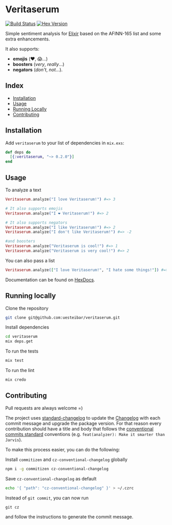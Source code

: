 # Veritaserum

[![Build Status](https://travis-ci.org/uesteibar/veritaserum.svg?branch=master)](https://travis-ci.org/uesteibar/veritaserum)
[![Hex Version](https://img.shields.io/hexpm/v/veritaserum.svg)](https://hex.pm/packages/veritaserum)

Simple sentiment analysis for [Elixir](http://elixir-lang.org/) based on the AFINN-165 list and some extra enhancements.

It also supports:
- **emojis** (❤️, 😱...)
- **boosters** (*very*, *really*...)
- **negators** (*don't*, *not*...).

## Index

- [Installation](#installation)
- [Usage](#usage)
- [Running Locally](#running-locally)
- [Contributing](#contributing)

## Installation

Add `veritaserum` to your list of dependencies in `mix.exs`:

```elixir
def deps do
  [{:veritaserum, "~> 0.2.0"}]
end
```

## Usage

To analyze a text
```elixir
Veritaserum.analyze("I love Veritaserum!") #=> 3

# It also supports emojis
Veritaserum.analyze("I ❤️ Veritaserum!") #=> 2

# It also supports negators
Veritaserum.analyze("I like Veritaserum!") #=> 2
Veritaserum.analyze("I don't like Veritaserum!") #=> -2

#and boosters
Veritaserum.analyze("Veritaserum is cool!") #=> 1
Veritaserum.analyze("Veritaserum is very cool!") #=> 2
```

You can also pass a list
```elixir
Veritaserum.analyze(["I love Veritaserum!", "I hate some things!"]) #=> [3, -3]
```

Documentation can be found on [HexDocs](https://hexdocs.pm/veritaserum).

## Running locally

Clone the repository
```bash
git clone git@github.com:uesteibar/veritaserum.git
```

Install dependencies
```bash
cd veritaserum
mix deps.get
```

To run the tests
```bash
mix test
```

To run the lint
```elixir
mix credo
```

## Contributing

Pull requests are always welcome =)

The project uses [standard-changelog](https://github.com/conventional-changelog/conventional-changelog) to update the [Changelog](https://github.com/uesteibar/veritaserum/blob/master/CHANGELOG.md) with each commit message and upgrade the package version.
For that reason every contribution should have a title and body that follows the [conventional commits standard](https://conventionalcommits.org/) conventions (e.g. `feat(analyzer): Make it smarter than Jarvis`).

To make this process easier, you can do the following:

Install `commitizen` and `cz-conventional-changelog` globally
```bash
npm i -g commitizen cz-conventional-changelog
```

Save `cz-conventional-changelog` as default
```bash
echo '{ "path": "cz-conventional-changelog" }' > ~/.czrc
```

Instead of `git commit`, you can now run
```
git cz
```
and follow the instructions to generate the commit message.
